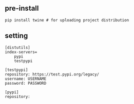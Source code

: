 ## pre-install

```
pip install twine # for uploading project distribution
```

## setting

```
[distutils]
index-servers=
    pypi
    testpypi

[testpypi]
repository: https://test.pypi.org/legacy/
username: USERNAME
password: PASSWORD

[pypi]
repository: 
```

